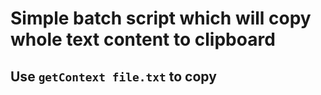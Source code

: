 # Simple batch script which will copy whole text content to clipboard
## Use `getContext file.txt` to copy
